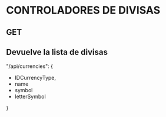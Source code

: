 # CONTROLADORES DE DIVISAS

## GET

## Devuelve la lista de divisas

"/api/currencies": {

- IDCurrencyType,
- name 
- symbol
- letterSymbol
    
}
